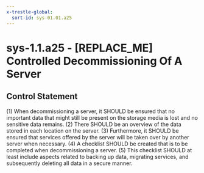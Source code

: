 ```yaml
---
x-trestle-global:
  sort-id: sys-01.01.a25
---
```


# sys-1.1.a25 - \[REPLACE_ME\] Controlled Decommissioning Of A Server

## Control Statement

(1) When decommissioning a server, it SHOULD be ensured that no important data that might
still be present on the storage media is lost and no sensitive data remains.
(2) There SHOULD be an overview of the data stored in each location on the server.
(3) Furthermore, it SHOULD be ensured that services offered by the server will be taken over
by another server when necessary.
(4) A checklist SHOULD be created that is to be completed when decommissioning a server.
(5) This checklist SHOULD at least include aspects related to backing up data, migrating
services, and subsequently deleting all data in a secure manner.
